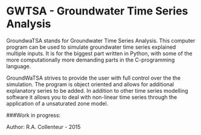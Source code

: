 # GWTSA - Groundwater Time Series Analysis

GroundwaTSA stands for Groundwater Time Series Analysis. This computer program can be used to simulate groundwater time series explained multiple inputs. It is for the biggest part written in Python, with some of the more computationally more demanding parts in the C-programming language.

GroundWaTSA strives to provide the user with full control over the the simulation. The program is object oriented and allows for additional explanatory series to be added. In addition to other time series modelling software it allows you to deal with non-linear time series through the application of a unsaturated zone model.

###Work in progress:

Author: R.A. Collenteur - 2015
